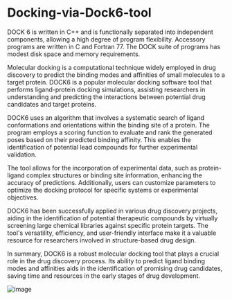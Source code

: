 # Docking-via-Dock6-tool


DOCK 6 is written in C++ and is functionally separated into independent components, allowing a high degree of program flexibility. Accessory programs are written in C and Fortran 77. The DOCK suite of programs has modest disk space and memory requirements.

Molecular docking is a computational technique widely employed in drug discovery to predict the binding modes and affinities of small molecules to a target protein. DOCK6 is a popular molecular docking software tool that performs ligand-protein docking simulations, assisting researchers in understanding and predicting the interactions between potential drug candidates and target proteins.

DOCK6 uses an algorithm that involves a systematic search of ligand conformations and orientations within the binding site of a protein. The program employs a scoring function to evaluate and rank the generated poses based on their predicted binding affinity. This enables the identification of potential lead compounds for further experimental validation.

The tool allows for the incorporation of experimental data, such as protein-ligand complex structures or binding site information, enhancing the accuracy of predictions. Additionally, users can customize parameters to optimize the docking protocol for specific systems or experimental objectives.

DOCK6 has been successfully applied in various drug discovery projects, aiding in the identification of potential therapeutic compounds by virtually screening large chemical libraries against specific protein targets. The tool's versatility, efficiency, and user-friendly interface make it a valuable resource for researchers involved in structure-based drug design.

In summary, DOCK6 is a robust molecular docking tool that plays a crucial role in the drug discovery process. Its ability to predict ligand binding modes and affinities aids in the identification of promising drug candidates, saving time and resources in the early stages of drug development.

![image](https://github.com/sukirtipriya/Docking-via-Dock6-tool/assets/88479900/c93391de-482e-4601-98e3-a3ee92c45fcb)
